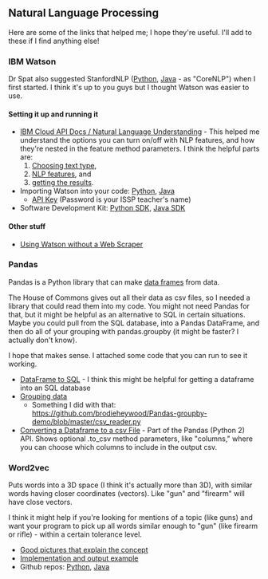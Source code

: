 ## Natural Language Processing
Here are some of the links that helped me; I hope they're useful. I'll add to these if I find anything else!

### IBM Watson
Dr Spat also suggested StanfordNLP ([Python](https://github.com/stanfordnlp/stanfordnlp), [Java](https://github.com/stanfordnlp/CoreNLP) - as "CoreNLP") when I first started. I think it's up to you guys but I thought Watson was easier to use.
#### Setting it up and running it
- [IBM Cloud API Docs / Natural Language Understanding](https://cloud.ibm.com/apidocs/natural-language-understanding?code=python) - This helped me understand the options you can turn on/off with NLP features, and how they're nested in the feature method parameters. I think the helpful parts are:
  1. [Choosing text type](https://cloud.ibm.com/apidocs/natural-language-understanding?code=python#analyze-text),
  2. [NLP features](https://cloud.ibm.com/apidocs/natural-language-understanding?code=python#text-analytics-features), and
  3. [getting the results](https://cloud.ibm.com/apidocs/natural-language-understanding?code=python#response-details).
- Importing Watson into your code: [Python](https://github.com/watson-developer-cloud/python-sdk/blob/master/examples/natural_language_understanding_v1.py), [Java](https://github.com/watson-developer-cloud/java-sdk/blob/master/examples/src/main/java/com/ibm/watson/natural_language_classifier/v1/NaturalLanguageClassifierExample.java)
  - [API Key](https://www.protectedtext.com/ioto) (Password is your ISSP teacher's name)
- Software Development Kit: [Python SDK](https://github.com/watson-developer-cloud/python-sdk/blob/master/ibm_watson/natural_language_understanding_v1.py), [Java SDK](https://github.com/watson-developer-cloud/java-sdk/tree/master/natural-language-understanding/src)
#### Other stuff
- [Using Watson without a Web Scraper](https://cloud.ibm.com/docs/services/natural-language-understanding?topic=natural-language-understanding-analyzing-webpages)

### Pandas
Pandas is a Python library that can make [data frames](https://www.tutorialspoint.com/python_pandas/python_pandas_dataframe.htm) from data.

The House of Commons gives out all their data as csv files, so I needed a library that could read them into my code. You might not need Pandas for that, but it might be helpful as an alternative to SQL in certain situations. Maybe you could pull from the SQL database, into a Pandas DataFrame, and then do all of your grouping with pandas.groupby (it might be faster? I actually don't know).

I hope that makes sense. I attached some code that you can run to see it working.
- [DataFrame to SQL](https://github.com/connellblackett/pandas-mssql/blob/master/pandas_mssql/__init__.py) - I think this might be helpful for getting a dataframe into an SQL database
- [Grouping data](https://www.tutorialspoint.com/python_pandas/python_pandas_groupby.htm)
  - Something I did with that: https://github.com/brodieheywood/Pandas-groupby-demo/blob/master/csv_reader.py
- [Converting a Dataframe to a csv File](https://pandas.pydata.org/pandas-docs/stable/reference/api/pandas.DataFrame.to_csv.html) - Part of the Pandas (Python 2) API. Shows optional .to_csv method parameters, like "columns," where you can choose which columns to include in the output csv.

### Word2vec
Puts words into a 3D space (I think it's actually more than 3D), with similar words having closer coordinates (vectors). Like "gun" and "firearm" will have close vectors.

I think it might help if you're looking for mentions of a topic (like guns) and want your program to pick up all words similar enough to "gun" (like firearm or rifle) -  within a certain tolerance level.
- [Good pictures that explain the concept](https://www.tensorflow.org/tutorials/representation/word2vec#the_skip-gram_model)
- [Implementation and output example](https://nbviewer.jupyter.org/github/danielfrg/word2vec/blob/master/examples/word2vec.ipynb#Similarity)
- Github repos: [Python](https://github.com/danielfrg/word2vec), [Java](https://deeplearning4j.org/docs/latest/deeplearning4j-nlp-word2vec)
